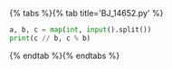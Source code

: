 {% tabs %}{% tab title='BJ_14652.py' %}

```py
a, b, c = map(int, input().split())
print(c // b, c % b)
```

{% endtab %}{% endtabs %}
